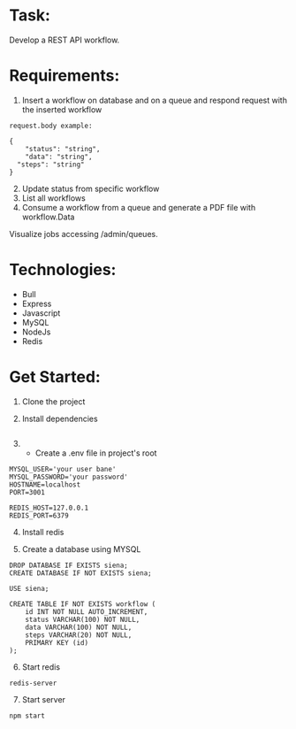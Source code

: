 # Task:

Develop a REST API workflow.

# Requirements:

1. Insert a workflow on database and on a queue and respond request with the inserted workflow

```
request.body example:

{
	"status": "string",
	"data": "string",
  "steps": "string"
}

```
2. Update status from specific workflow
3. List all workflows
4. Consume a workflow from a queue and generate a PDF file with workflow.Data

Visualize jobs accessing /admin/queues.

# Technologies:

* Bull
* Express
* Javascript
* MySQL
* NodeJs
* Redis

# Get Started:

1. Clone the project

2. Install dependencies

```npm install
```
3. - Create a .env file in project's root

```
MYSQL_USER='your user bane'
MYSQL_PASSWORD='your password'
HOSTNAME=localhost
PORT=3001

REDIS_HOST=127.0.0.1
REDIS_PORT=6379

```
4. Install redis

5. Create a database using MYSQL

```
DROP DATABASE IF EXISTS siena;
CREATE DATABASE IF NOT EXISTS siena;

USE siena;

CREATE TABLE IF NOT EXISTS workflow (
	id INT NOT NULL AUTO_INCREMENT,
    status VARCHAR(100) NOT NULL,
    data VARCHAR(100) NOT NULL,
    steps VARCHAR(20) NOT NULL,
    PRIMARY KEY (id)
);

```

6. Start redis

```
redis-server
```

7. Start server

```
npm start
```